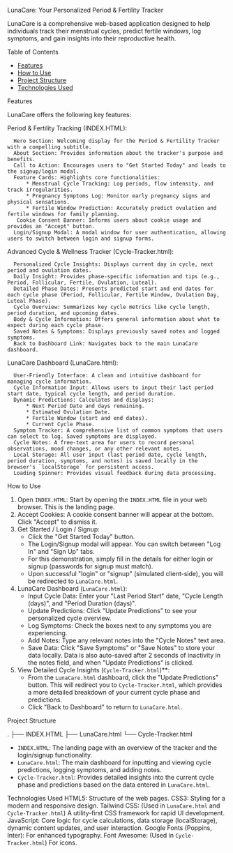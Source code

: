 LunaCare: Your Personalized Period & Fertility Tracker

LunaCare is a comprehensive web-based application designed to help individuals track their menstrual cycles, predict fertile windows, log symptoms, and gain insights into their reproductive health.

Table of Contents

  - [Features](https://www.google.com/search?q=%23features)
  - [How to Use](https://www.google.com/search?q=%23how-to-use)
  - [Project Structure](https://www.google.com/search?q=%23project-structure)
  - [Technologies Used](https://www.google.com/search?q=%23technologies-used)

Features

LunaCare offers the following key features:

Period & Fertility Tracking (INDEX.HTML):

      Hero Section: Welcoming display for the Period & Fertility Tracker with a compelling subtitle.
      About Section: Provides information about the tracker's purpose and benefits.
      Call to Action: Encourages users to "Get Started Today" and leads to the signup/login modal.
      Feature Cards: Highlights core functionalities:
          * Menstrual Cycle Tracking: Log periods, flow intensity, and track irregularities.
          * Pregnancy Symptoms Log: Monitor early pregnancy signs and physical sensations.
          * Fertile Window Prediction: Accurately predict ovulation and fertile windows for family planning.
       Cookie Consent Banner: Informs users about cookie usage and provides an "Accept" button.
      Login/Signup Modal: A modal window for user authentication, allowing users to switch between login and signup forms.

Advanced Cycle & Wellness Tracker (Cycle-Tracker.html):

      Personalized Cycle Insights: Displays current day in cycle, next period and ovulation dates.
      Daily Insight: Provides phase-specific information and tips (e.g., Period, Follicular, Fertile, Ovulation, Luteal).
      Detailed Phase Dates: Presents predicted start and end dates for each cycle phase (Period, Follicular, Fertile Window, Ovulation Day, Luteal Phase).
      Cycle Overview: Summarizes key cycle metrics like cycle length, period duration, and upcoming dates.
      Body & Cycle Information: Offers general information about what to expect during each cycle phase.
      Saved Notes & Symptoms: Displays previously saved notes and logged symptoms.
      Back to Dashboard Link: Navigates back to the main LunaCare dashboard.

LunaCare Dashboard (LunaCare.html):

      User-Friendly Interface: A clean and intuitive dashboard for managing cycle information.
      Cycle Information Input: Allows users to input their last period start date, typical cycle length, and period duration.
      Dynamic Predictions: Calculates and displays:
          * Next Period Date and days remaining.
          * Estimated Ovulation Date.
          * Fertile Window (start and end dates).
          * Current Cycle Phase.
      Symptom Tracker: A comprehensive list of common symptoms that users can select to log. Saved symptoms are displayed.
      Cycle Notes: A free-text area for users to record personal observations, mood changes, or any other relevant notes.
      Local Storage: All user input (last period date, cycle length, period duration, symptoms, and notes) is saved locally in the browser's `localStorage` for persistent access.
      Loading Spinner: Provides visual feedback during data processing.

How to Use

1.  Open `INDEX.HTML`: Start by opening the `INDEX.HTML` file in your web browser. This is the landing page.
2.  Accept Cookies: A cookie consent banner will appear at the bottom. Click "Accept" to dismiss it.
3.  Get Started / Login / Signup:
      * Click the "Get Started Today" button.
      * The Login/Signup modal will appear. You can switch between "Log In" and "Sign Up" tabs.
      * For this demonstration, simply fill in the details for either login or signup (passwords for signup must match).
      * Upon successful "login" or "signup" (simulated client-side), you will be redirected to `LunaCare.html`.
4.  LunaCare Dashboard (`LunaCare.html`):
      * Input Cycle Data: Enter your "Last Period Start" date, "Cycle Length (days)", and "Period Duration (days)".
      * Update Predictions: Click "Update Predictions" to see your personalized cycle overview.
      * Log Symptoms: Check the boxes next to any symptoms you are experiencing.
      * Add Notes: Type any relevant notes into the "Cycle Notes" text area.
      * Save Data: Click "Save Symptoms" or "Save Notes" to store your data locally. Data is also auto-saved after 2 seconds of inactivity in the notes field, and when "Update Predictions" is clicked.
5.  View Detailed Cycle Insights (`Cycle-Tracker.html`)**:
      * From the `LunaCare.html` dashboard, click the "Update Predictions" button. This will redirect you to `Cycle-Tracker.html`, which provides a more detailed breakdown of your current cycle phase and predictions.
      * Click "Back to Dashboard" to return to `LunaCare.html`.

Project Structure

.
├── INDEX.HTML
├── LunaCare.html
└── Cycle-Tracker.html

  * `INDEX.HTML`: The landing page with an overview of the tracker and the login/signup functionality.
  * `LunaCare.html`: The main dashboard for inputting and viewing cycle predictions, logging symptoms, and adding notes.
  * `Cycle-Tracker.html`: Provides detailed insights into the current cycle phase and predictions based on the data entered in `LunaCare.html`.

Technologies Used
HTML5: Structure of the web pages.
CSS3: Styling for a modern and responsive design.
Tailwind CSS: (Used in `LunaCare.html` and `Cycle-Tracker.html`) A utility-first CSS framework for rapid UI development.
JavaScript: Core logic for cycle calculations, data storage (localStorage), dynamic content updates, and user interaction.
Google Fonts (Poppins, Inter): For enhanced typography.
Font Awesome: (Used in `Cycle-Tracker.html`) For icons.
